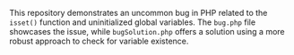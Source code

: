 This repository demonstrates an uncommon bug in PHP related to the `isset()` function and uninitialized global variables. The `bug.php` file showcases the issue, while `bugSolution.php` offers a solution using a more robust approach to check for variable existence.